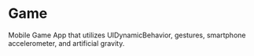 # Game
Mobile Game App that utilizes UIDynamicBehavior, gestures, smartphone accelerometer, and artificial gravity.


